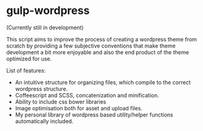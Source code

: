 gulp-wordpress
==============

(Currently still in development)

This script aims to improve the process of creating a wordpress theme from scratch by providing a few subjective conventions that make theme development a bit more enjoyable and also the end product of the theme optimized for use.

List of features:

* An intuitive structure for organizing files, which compile to the correct wordpress structure.
* Coffeescript and SCSS, concatenization and minification.
* Ability to include css bower libraries
* Image optimisation both for asset and upload files.
* My personal library of wordpress based utility/helper functions automatically included.


